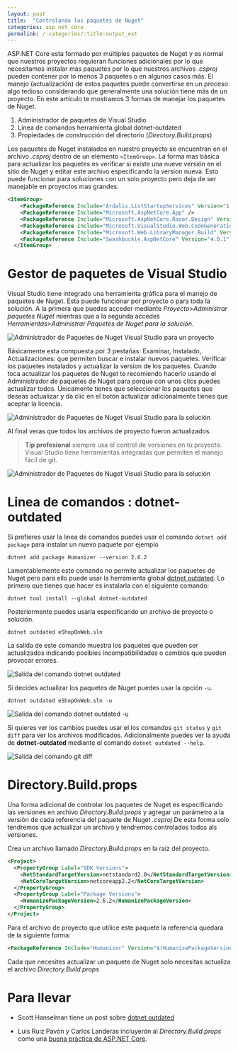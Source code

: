 ```yaml
---
layout: post
title:  "Controlando los paquetes de Nuget"
categories: asp net core
permalink: /:categories/:title:output_ext
---
```


ASP.NET Core esta formado por múltiples paquetes de Nuget y es normal que nuestros proyectos requieran funciones adicionales por lo que necesitamos instalar más paquetes por lo que nuestros archivos _.csproj_ pueden contener por lo menos 3 paquetes o en algunos casos más. El manejo (actualización) de estos paquetes puede convertirse en un proceso algo tedioso considerando que generalmente una solución tiene más de un proyecto. En este artículo te mostramos 3 formas de manejar los paquetes de Nuget.

1. Administrador de paquetes de Visual Studio
2. Linea de comandos herramienta global dotnet-outdated
3. Propiedades de construcción del directorio (_Directory.Build.props_)

Los paquetes de Nuget instalados en nuestro proyecto se encuentran en el archivo _.csproj_ dentro de un elemento `<ItemGroup>`. La forma mas básica para actualizar los paquetes es verificar si existe una nueve versión en el sitio de Nuget y editar este archivo especificando la version nueva. Esto puede funcionar para soluciones con un solo proyecto pero deja de ser manejable en proyectos mas grandes.

```xml
<ItemGroup>
    <PackageReference Include="Ardalis.ListStartupServices" Version="1.1.3" />
    <PackageReference Include="Microsoft.AspNetCore.App" />
    <PackageReference Include="Microsoft.AspNetCore.Razor.Design" Version="2.2.0" PrivateAssets="All" />
    <PackageReference Include="Microsoft.VisualStudio.Web.CodeGeneration.Design" Version="2.2.3" />
    <PackageReference Include="Microsoft.Web.LibraryManager.Build" Version="1.0.172" />
    <PackageReference Include="Swashbuckle.AspNetCore" Version="4.0.1" />
  </ItemGroup>
```

# Gestor de paquetes de Visual Studio

Visual Studio tiene integrado una herramienta gráfica para el manejo de paquetes de Nuget. Esta puede funcionar por proyecto o para toda la solución. A la primera que puedes acceder mediante _Proyecto>Administrar paquetes Nuget_ mientras que a la segunda accedes _Herramientas>Administrar Paquetes de Nuget para la solución_.

<img src="/img/NugetVisualStudio.webp" loading="lazy"  alt="Administrador de Paquetes de Nuget Visual Studio para un proyecto">

Básicamente esta compuesta por 3 pestañas: Examinar, Instalado, Actualizaciones: que permiten buscar e instalar nuevos paquetes. Verificar los paquetes instalados y actualizar la version de los paquetes. Cuando toca actualizar los paquetes de Nuget te recomiendo hacerlo usando el Administrador de paquetes de Nuget para porque con unos clics puedes actualizar todos. Unicamente tienes que seleccionar los paquetes que deseas actualizar y da clic en el botón actualizar adicionalmente tienes que aceptar la licencia.

<img src="/img/NugetSolucion.webp" loading="lazy"  alt="Administrador de Paquetes de Nuget Visual Studio para la solución">

Al final veras que todos los archivos de proyecto fueron actualizados.

> **Tip profesional** siempre usa el control de versiones en tu proyecto. Visual Studio tiene herramientas integradas que permiten el manejo fácil de git.

<img src="/img/TeamExplorerNuget.webp" loading="lazy"  alt="Administrador de Paquetes de Nuget Visual Studio para la solución">

# Linea de comandos : **dotnet-outdated**

Si prefieres usar la linea de comandos puedes usar el comando `dotnet add package` para instalar un nuevo paquete por ejemplo

```console
dotnet add package Humanizer --version 2.6.2
```

Lamentablemente este comando no permite actualizar los paquetes de Nuget pero para ello puede usar la herramienta global [dotnet outdated](https://www.nuget.org/packages/dotnet-outdated/). Lo primero que tienes que hacer es instalarla con el siguiente comando:

```console
dotnet tool install --global dotnet-outdated
```

Posteriormente puedes usarla especificando un archivo de proyecto o solución.

```console
dotnet outdated eShopOnWeb.sln
```

La salida de este comando muestra los paquetes que pueden ser actualizados indicando posibles incompatibilidades o cambios que pueden provocar errores.

<img src="/img/dotnet-outdated.webp" loading="lazy"  alt="Salida del comando dotnet outdated">

Si decides actualizar los paquetes de Nuget puedes usar la opción `-u`.

```console
dotnet outdated eShopOnWeb.sln -u
```

<img src="/img/CliUpdate.webp" loading="lazy"  alt="Salida del comando dotnet outdated -u">

Si quieres ver los cambios puedes usar el los comandos `git status` y `git diff` para ver los archivos modificados. Adicionalmente puedes ver la ayuda de **dotnet-outdated** mediante el comando `dotnet outdated --help`.

<img src="/img/CLIDiferencias.webp" loading="lazy"  alt="Salida del comando git diff">

# Directory.Build.props

Una forma adicional de controlar los paquetes de Nuget es especificando las versiones en archivo _Directory.Build.props_ y agregar un parámetro a la versión de cada referencia del paquete de Nuget _.csproj_.De esta forma solo tendremos que actualizar un archivo y tendremos controlados todos als versiones.

Crea un archivo llamado _Directory.Build.props_ en la raíz del proyecto.

```xml
<Project>
  <PropertyGroup Label="SDK Versions">
    <NetStandardTargetVersion>netstandard2.0</NetStandardTargetVersion>
    <NetCoreTargetVersion>netcoreapp2.2</NetCoreTargetVersion>
  </PropertyGroup>
  <PropertyGroup Label="Package Versions">
    <HumanizePackageVersion>2.6.2</HumanizePackageVersion>
  </PropertyGroup>
</Project>
```

Para el archivo de proyecto que utilice este paquete la referencia quedara de la siguiente forma:

```xml
<PackageReference Include="Humanizer" Version="$(HumanizePackageVersion)" />
```

Cada que necesites actualizar un paquete de Nuget solo necesitas actualiza el archivo _Directory.Build.props_

# Para llevar

* Scott Hanselman tiene un post sobre [dotnet outdated](https://www.hanselman.com/blog/dotnetOutdatedHelpsYouKeepYourProjectsUpToDate.aspx)

* Luis Ruiz Pavón y Carlos Landeras incluyerón al _Directory.Build.props_ como una [buena práctica de ASP.NET Core](https://youtu.be/YMJJh3sNu3o?t=1161).
